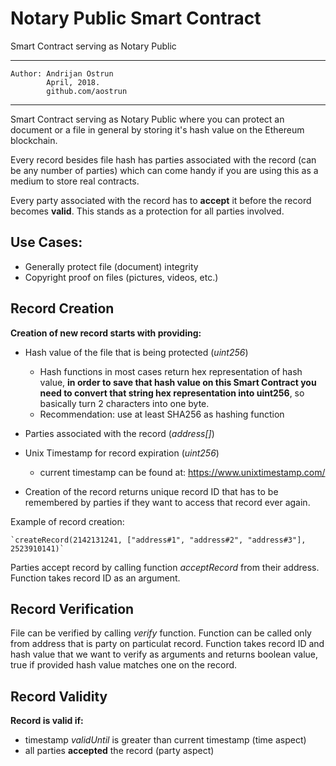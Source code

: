 # Notary Public Smart Contract
Smart Contract serving as Notary Public

----------------------------------------------------------------------------
    Author: Andrijan Ostrun
            April, 2018.
            github.com/aostrun
----------------------------------------------------------------------------         


Smart Contract serving as Notary Public where you can protect an document 
or a file in general by storing it's hash value on the Ethereum blockchain.

Every record besides file hash has parties associated with the record (can be 
any number of parties) which can come handy if you are using this as a medium 
to store real contracts.

Every party associated with the record has to **accept** it before the record becomes
**valid**. This stands as a protection for all parties involved.

## Use Cases:
* Generally protect file (document) integrity
* Copyright proof on files (pictures, videos, etc.)

## Record Creation
**Creation of new record starts with providing:**
  * Hash value of the file that is being protected (*uint256*)
    * Hash functions in most cases return hex representation of hash value, **in order to 
        save that hash value on this Smart Contract you need to convert that string hex representation
        into uint256**, so basically turn 2 characters into one byte.
    * Recommendation: use at least SHA256 as hashing function
  * Parties associated with the record (*address[]*)
  * Unix Timestamp for record expiration (*uint256*) 
    * current timestamp can be found at: https://www.unixtimestamp.com/

  * Creation of the record returns unique record ID that has to be remembered by parties
        if they want to access that record ever again.

Example of record creation:


    `createRecord(2142131241, ["address#1", "address#2", "address#3"], 2523910141)`


Parties accept record by calling function *acceptRecord* from their address. 
Function takes record ID as an argument.

## Record Verification
File can be verified by calling *verify* function. Function can be called only from
address that is party on particulat record. Function takes record ID and hash value that
we want to verify as arguments and returns boolean value, true if provided hash value
matches one on the record.

## Record Validity
**Record is valid if:**
 * timestamp *validUntil* is greater than current timestamp (time aspect)
 * all parties **accepted** the record (party aspect)
